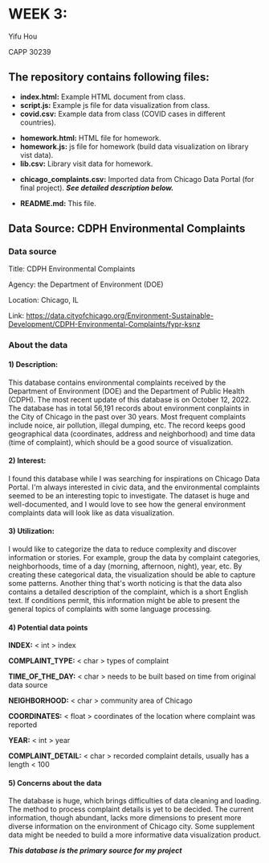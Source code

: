 # WEEK 3: 

Yifu Hou </p>
CAPP 30239 </p>

## The repository contains following files:

* **index.html:** Example HTML document from class.
* **script.js:** Example js file for data visualization from class.
* **covid.csv:** Example data from class (COVID cases in different countries).

</p>

* **homework.html:** HTML file for homework.
* **homework.js:** js file for homework (build data visualization on library vist data).
* **lib.csv:** Library visit data for homework.

</p>

* **chicago_complaints.csv:** Imported data from Chicago Data Portal (for final project). ***See detailed description below.***


* **README.md:** This file.


## Data Source: CDPH Environmental Complaints

### Data source
Title: CDPH Environmental Complaints  </p>
Agency: the Department of Environment (DOE)  </p>
Location: Chicago, IL </p>
Link: https://data.cityofchicago.org/Environment-Sustainable-Development/CDPH-Environmental-Complaints/fypr-ksnz </p>

### About the data

#### 1) Description:

This database contains environmental complaints received by the Department of Environment (DOE) and the Department of Public Health (CDPH). The most recent update of this database is on October 12, 2022. 
The database has in total 56,191 records about environment conplaints in the City of Chicago in the past over 30 years. Most frequent complaints include noice, air pollution, illegal dumping, etc. 
The record keeps good geographical data (coordinates, address and neighborhood) and time data (time of complaint), which should be a good source of visualization.

#### 2) Interest:

I found this database while I was searching for inspirations on Chicago Data Portal. I'm always interested in civic data, and the environmental complaints seemed to be an interesting topic to investigate. The dataset is huge and well-documented, and I would love to see how the general environment complaints data will look like as data visualization. 

#### 3) Utilization:

I would like to categorize the data to reduce complexity and discover information or stories. For example, group the data by complaint categories, neighborhoods, time of a day (morning, afternoon, night), year, etc. By creating these categorical data, the visualization should be able to capture some patterns. Another thing that's worth noticing is that the data also contains a detailed description of the complaint, which is a short English text. If conditions permit, this information might be able to present the general topics of complaints with some language processing.

#### 4) Potential data points

**INDEX:** < int > index</p>
**COMPLAINT_TYPE:** < char > types of complaint</p>
**TIME_OF_THE_DAY:** < char > needs to be built based on time from original data source</p>
**NEIGHBORHOOD:** < char > community area of Chicago</p>
**COORDINATES:** < float > coordinates of the location where complaint was reported</p>
**YEAR:** < int > year</p>
**COMPLAINT_DETAIL:** < char > recorded complaint details, usually has a length < 100 </p>

#### 5) Concerns about the data

The database is huge, which brings difficulties of data cleaning and loading. 
The method to process complaint details is yet to be decided. 
The current information, though abundant, lacks more dimensions to present more diverse information on the environment of Chicago city. Some supplement data might be needed to build a more informative data visualization product. 


***This database is the primary source for my project***